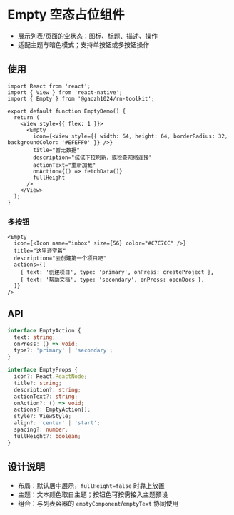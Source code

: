 # Empty 空态占位组件

- 展示列表/页面的空状态：图标、标题、描述、操作
- 适配主题与暗色模式；支持单按钮或多按钮操作

## 使用

```tsx
import React from 'react';
import { View } from 'react-native';
import { Empty } from '@gaozh1024/rn-toolkit';

export default function EmptyDemo() {
  return (
    <View style={{ flex: 1 }}>
      <Empty
        icon={<View style={{ width: 64, height: 64, borderRadius: 32, backgroundColor: '#EFEFF0' }} />}
        title="暂无数据"
        description="试试下拉刷新，或检查网络连接"
        actionText="重新加载"
        onAction={() => fetchData()}
        fullHeight
      />
    </View>
  );
}
```

### 多按钮
```tsx
<Empty
  icon={<Icon name="inbox" size={56} color="#C7C7CC" />}
  title="这里还空着"
  description="去创建第一个项目吧"
  actions={[
    { text: '创建项目', type: 'primary', onPress: createProject },
    { text: '帮助文档', type: 'secondary', onPress: openDocs },
  ]}
/>
```

## API
```ts
interface EmptyAction {
  text: string;
  onPress: () => void;
  type?: 'primary' | 'secondary';
}

interface EmptyProps {
  icon?: React.ReactNode;
  title?: string;
  description?: string;
  actionText?: string;
  onAction?: () => void;
  actions?: EmptyAction[];
  style?: ViewStyle;
  align?: 'center' | 'start';
  spacing?: number;
  fullHeight?: boolean;
}
```

## 设计说明
- 布局：默认居中展示，`fullHeight=false` 时靠上放置
- 主题：文本颜色取自主题；按钮色可按需接入主题预设
- 组合：与列表容器的 `emptyComponent`/`emptyText` 协同使用